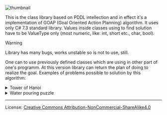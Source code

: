 ![thumbnail](https://github.com/user-attachments/assets/541bf944-0334-4426-87b2-78ce19577ba9)


This is the class library based on PDDL intellection and in effect it's a implementation of GOAP (Goal Oriented Action Planning) algorithm. It uses only C# 7.3 standard library. Values inside classes using to find solution have to be ValueType only (most numeric, like: int, short etc., char, bool).

> [!WARNING]
> Library has many bugs, works unstable so is not to use, still.

One can to use previously defined classes which are using in other part of one's programm. At this version library can return the plan of doing to realize the goal. Examples of problems possible to solution by this algorithm:

<details> 
  <summary>Tower of Hanoi</summary>
Treatment the puzzle: [wiki](https://en.wikipedia.org/wiki/Tower_of_Hanoi)
    
```cs
public class HanoiObj //It cannot be abstract
{
    public int HanoiObjSizeUpSide = 0;
    public bool IsEmptyUpSide;
}

public class HanoiBrick : HanoiObj
{
    readonly public int Size;
}

public class HanoiTable : HanoiObj
{
    public readonly int no;
}
```
```mermaid

classDiagram

namespace Legend {

    class Class{
        Its a block representant some class
    }

    class Object {
        Its a block representant some object / class instance
    }

}

    style Object fill:#391, stroke-style:..
    style Class fill:#139, stroke-style:..

namespace HanoiTower {

    class HanoiObj{
        +int HanoiObjSizeUpSide
        +bool IsEmptyUpSide
    }

    class HanoiBrick{
        +int Size
    }

    class HanoiTable {
        +int no
    }
}
    HanoiObj <|-- HanoiBrick
    HanoiObj <|-- HanoiTable

    style HanoiObj fill:#139, stroke-style:..
    style HanoiBrick fill:#139, stroke-style:..
    style HanoiTable fill:#139, stroke-style:..

namespace SharpPDDL {

    class Root_TreeNode{
        ~SingleTypeOfDomein Content
        ~List~TreeNode~ Children 
    }

    class HanoiObj_SingleTypeOfDomein {
        ~Type Type : BaseShapes.HanoiObj
        ~List~ValueOfThumbnail~ CumulativeValues 
    }

    class 0_TreeNode{
        ~SingleTypeOfDomein Content
        ~List~TreeNode~ Children 
    }

    class HanoiBrick_SingleTypeOfDomein {
        ~Type Type : BaseShapes.HanoiObj
        ~List~ValueOfThumbnail~ CumulativeValues 
    }

    class 1_TreeNode{
        ~SingleTypeOfDomein Content
        ~List~TreeNode~ Children 
    }

    class HanoiTable_SingleTypeOfDomein {
        ~Type Type : BaseShapes.HanoiObj
        ~List~ValueOfThumbnail~ CumulativeValues 
    }
}
    style Root_TreeNode fill:#391, stroke-style:..
    style 0_TreeNode fill:#391, stroke-style:..
    style 1_TreeNode fill:#391, stroke-style:..
    style HanoiObj_SingleTypeOfDomein fill:#391, stroke-style:..
    style HanoiBrick_SingleTypeOfDomein fill:#391, stroke-style:..
    style HanoiTable_SingleTypeOfDomein fill:#391, stroke-style:..
    
    Root_TreeNode --> "Children[0]" 0_TreeNode
    Root_TreeNode --> "Children[1]" 1_TreeNode
    0_TreeNode --> "Content" HanoiBrick_SingleTypeOfDomein
    1_TreeNode --> "Content" HanoiTable_SingleTypeOfDomein
    Root_TreeNode --> "Content" HanoiObj_SingleTypeOfDomein
    HanoiObj_SingleTypeOfDomein ..> "≙" HanoiObj
    HanoiBrick_SingleTypeOfDomein ..> "≙" HanoiBrick
    HanoiTable_SingleTypeOfDomein ..> "≙" HanoiTable

    note for HanoiObj_SingleTypeOfDomein "CumulativeValues:<br> 1: HanoiObSizeUpSide<br> 2: IsEmptyUpSide"
    note for HanoiTable_SingleTypeOfDomein "CumulativeValues:<br> 1: HanoiObSizeUpSide<br> 2: IsEmptyUpSide<br> // int:no is not use in any action"
    note for HanoiBrick_SingleTypeOfDomein "CumulativeValues:<br> 1: HanoiObSizeUpSide<br> 2: IsEmptyUpSide<br> 3: Size"

```
Instances of class used to define action shouldn't be use in other part of program. In time of create actions library create class instance excluding use the class constructor.

For these classes one can define rules in library like "Move brick onto another brick" or "Move brick on table". Preconditions, effect etc. are phrased by library's user as Expressions (System.Linq.Expressions):

```cs
DomeinPDDL newDomein = new DomeinPDDL("Hanoi");

HanoiBrick MovedBrick = null;
HanoiObj ObjBelowMoved = null;
HanoiBrick NewStandB = null;
HanoiTable NewStandT = null;

Expression<Predicate<HanoiObj>> MovedBrickIsNoUp = (HO => HO.IsEmptyUpSide);
Expression<Predicate<HanoiBrick, HanoiBrick>> PutSmallBrickAtBigger = ((MB, NSB) => (MB.Size < NSB.Size));
Expression<Predicate<HanoiBrick, HanoiObj>> FindObjBelongMovd = ((MB, OBM) => (MB.Size == OBM.HanoiObjSizeUpSide));

ActionPDDL moveBrickOnBrick = new ActionPDDL("Move brick onto another brick");

moveBrickOnBrick.AddAssignedParametr(ref MovedBrick, "Place the {0}-size brick ", MB => MB.Size);
moveBrickOnBrick.AddAssignedParametr(ref NewStandB, "onto {0}-size brick.", MB => MB.Size);

moveBrickOnBrick.AddPrecondiction("Moved brick is no up", ref MovedBrick, MovedBrickIsNoUp);
moveBrickOnBrick.AddPrecondiction("New stand is empty", ref NewStandB, MovedBrickIsNoUp);
moveBrickOnBrick.AddPrecondiction("Small brick on bigger one", ref MovedBrick, ref NewStandB, PutSmallBrickAtBigger);
moveBrickOnBrick.AddPrecondiction("Find brick bottom moved one", ref MovedBrick, ref ObjBelowMoved, FindObjBelongMovd);

moveBrickOnBrick.AddEffect("New stand is full", false, ref NewStandB, NS => NS.IsEmptyUpSide);
moveBrickOnBrick.AddEffect("Old stand is empty", true, ref ObjBelowMoved, NS => NS.IsEmptyUpSide);
moveBrickOnBrick.AddEffect("UnConsociate Objs", 0, ref ObjBelowMoved, OS => OS.HanoiObjSizeUpSide);
moveBrickOnBrick.AddEffect("Consociate Bricks", ref MovedBrick, MB => MB.Size, ref NewStandB, NSB => NSB.HanoiObjSizeUpSide);

newDomein.AddAction(moveBrickOnBrick);

ActionPDDL moveBrickOnTable = new ActionPDDL("Move brick on table");

moveBrickOnTable.AddAssignedParametr(ref MovedBrick, "Place the {0}-size brick ", MB => MB.Size);
moveBrickOnTable.AddAssignedParametr(ref NewStandT, "onto table no {0}.", NS => NS.no);

moveBrickOnTable.AddPrecondiction("Moved brick is no up", ref MovedBrick, MovedBrickIsNoUp);
moveBrickOnTable.AddPrecondiction("New table is empty", ref NewStandT, MovedBrickIsNoUp);
moveBrickOnTable.AddPrecondiction("Find brick bottom moved one", ref MovedBrick, ref ObjBelowMoved, FindObjBelongMovd);

moveBrickOnTable.AddEffect("New stand is full", false, ref NewStandT, NS => NS.IsEmptyUpSide);
moveBrickOnTable.AddEffect("Old stand is empty", true, ref ObjBelowMoved, NS => NS.IsEmptyUpSide);
moveBrickOnTable.AddEffect("UnConsociate Objs", 0, ref ObjBelowMoved, OS => OS.HanoiObjSizeUpSide);
moveBrickOnTable.AddEffect("Consociate Bricks", ref MovedBrick, MB => MB.Size, ref NewStandT, NST => NST.HanoiObjSizeUpSide);

newDomein.AddAction(moveBrickOnTable);
```

Solution output for 3-bricks-hanoi-tower problem:
```
Transfer bricks onto table no. 3 determined!!! Total Cost: 7
Move brick on table: Place the 1-size brick onto table no 2.
Move brick on table: Place the 2-size brick onto table no 1.
Move brick onto another brick: Place the 1-size brick onto 2-size brick.
Move brick on table: Place the 3-size brick onto table no 2.
Move brick on table: Place the 1-size brick onto table no 0.
Move brick onto another brick: Place the 2-size brick onto 3-size brick.
Move brick onto another brick: Place the 1-size brick onto 2-size brick.
```
</details>
<details> 
  <summary>Water pouring puzzle</summary>
Treatment the puzzle: [wiki](https://en.wikipedia.org/wiki/Water_pouring_puzzle) 
    
  ```cs
public class WaterJug
{
    public readonly float Capacity;
    public float flood;

    public static int DecantedWater (float SourceFlood, float DestinationCapacity, float DestinationFlood)
    {
        if (SourceFlood + DestinationFlood > DestinationCapacity)
           return (int)(DestinationCapacity - DestinationFlood);
        else
           return (int)SourceFlood;
    }
    ⁝

}
```    
```cs
DomeinPDDL DecantingDomein = new DomeinPDDL("decanting problems");

ActionPDDL DecantWater = new ActionPDDL("Decant water");
WaterJug SourceJug = null;
WaterJug DestinationJug = null;

DecantWater.AddAssignedParametr(ref SourceJug, "from {0}-liter jug ", SJ => SJ.Capacity);
DecantWater.AddAssignedParametr(ref DestinationJug, "to the {0}-liter jug.", DJ => DJ.Capacity);

DecantWater.AddPrecondiction("Source Jug is not empty", ref SourceJug, Source_Jug => (Source_Jug.flood != 0));
DecantWater.AddPrecondiction("Destination Jug is not full", ref DestinationJug, Destination_Jug => Destination_Jug.flood < Destination_Jug.Capacity);

DecantWater.AddEffect(
    "Reduce source jug flood", 
    ref DestinationJug, 
    (Source_Jug, Destination_Jug) => Destination_Jug.flood + Source_Jug.flood >= Destination_Jug.Capacity ? Source_Jug.flood - Destination_Jug.Capacity + Destination_Jug.flood : 0,
    ref SourceJug, 
    Source_Jug => Source_Jug.flood );

DecantWater.AddEffect(
    "Increase destination jug flood",
    ref SourceJug,
    (Destination_Jug, Source_Jug) => Destination_Jug.flood + Source_Jug.flood >= Destination_Jug.Capacity ? Destination_Jug.Capacity : Destination_Jug.flood + Source_Jug.flood,
    ref DestinationJug,
    Destination_Jug => Destination_Jug.flood );

DecantWater.DefineActionCost(ref SourceJug, ref DestinationJug, (S, D) => WaterJug.DecantedWater(S.flood, D.Capacity, D.flood));

DecantingDomein.AddAction(DecantWater);
```
```
SharpPDDL : Divide in half determined!!! Total Cost: 22
Decant water: from 8-liter jug to the 5-liter jug. Action cost: 5
Decant water: from 5-liter jug to the 3-liter jug. Action cost: 3
Decant water: from 3-liter jug to the 8-liter jug. Action cost: 3
Decant water: from 5-liter jug to the 3-liter jug. Action cost: 2
Decant water: from 8-liter jug to the 5-liter jug. Action cost: 5
Decant water: from 5-liter jug to the 3-liter jug. Action cost: 1
Decant water: from 3-liter jug to the 8-liter jug. Action cost: 3
all states generated
```
</details>

---
License: [Creative Commons Attribution-NonCommercial-ShareAlike4.0](https://creativecommons.org/licenses/by-nc-sa/4.0/legalcode)
